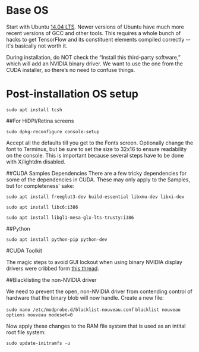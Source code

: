 # Base OS
Start with Ubuntu [14.04 LTS](http://releases.ubuntu.com/14.04/).  Newer versions of Ubuntu have much more recent versions of GCC and other tools.  This requires a whole bunch of hacks to get TensorFlow and its constituent elements compiled correctly -- it's basically not worth it.

During installation, do NOT check the “Install this third-party software,” which will add an NVIDIA binary  driver. We want to use the one from the CUDA installer, so there’s no need to confuse things.

# Post-installation OS setup

`sudo apt install tcsh`

##For HiDPI/Retina screens

`sudo dpkg-reconfigure console-setup`

Accept all the defaults till you get to the Fonts screen. Optionally change the font to Terminus, but be sure to set the size to 32x16 to ensure readability on the console. This is important because several steps have to be done with X/lightdm disabled.

##CUDA Samples Dependencies
There are a few tricky dependencies for some of the dependencies in CUDA. These may only apply to the Samples, but for completeness' sake:

`sudo apt install freeglut3-dev build-essential libxmu-dev libxi-dev`

`sudo apt install libc6:i386`

`sudo apt install libgl1-mesa-glx-lts-trusty:i386`

##Python

`sudo apt install python-pip python-dev`

#CUDA Toolkit

The magic steps to avoid GUI lockout when using binary NVIDIA display drivers were cribbed form [this thread](https://devtalk.nvidia.com/default/topic/878117/-solved-titan-x-for-cuda-7-5-login-loop-error-ubuntu-14-04-/
).

##Blacklisting the non-NVIDIA driver

We need to prevent the open, non-NVIDIA driver from contending control of hardware that the binary blob will now handle. Create a new file:

`sudo nano /etc/modprobe.d/blacklist-nouveau.conf`
`blacklist nouveau`
`options nouveau modeset=0`

Now apply these changes to the RAM file system that is used as an intital root file system:

`sudo update-initramfs -u`



